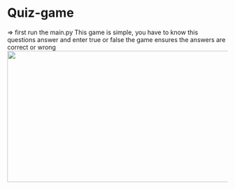 # Quiz-game
=> first run the main.py 
This game is simple, you have to know this questions answer and enter true or false the game ensures the answers are correct or wrong
<img src="https://i.postimg.cc/2Sx4kFgc/Screenshot-51.png" width="800" height="300">

